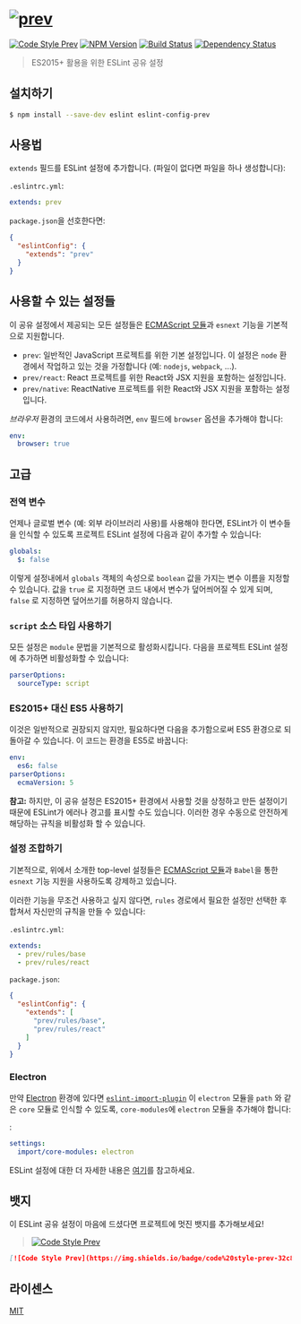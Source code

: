 # [![prev](https://rawgit.com/preco21/eslint-config-prev/master/media/logo.png)](https://github.com/preco21/eslint-config-prev)

[![Code Style Prev](https://img.shields.io/badge/code%20style-prev-32c8fc.svg)](https://github.com/preco21/eslint-config-prev)
[![NPM Version](https://img.shields.io/npm/v/eslint-config-prev.svg)](https://www.npmjs.com/package/eslint-config-prev)
[![Build Status](https://travis-ci.org/preco21/eslint-config-prev.svg?branch=master)](https://travis-ci.org/preco21/eslint-config-prev)
[![Dependency Status](https://dependencyci.com/github/preco21/eslint-config-prev/badge)](https://dependencyci.com/github/preco21/eslint-config-prev)

> ES2015+ 활용을 위한 ESLint 공유 설정

## 설치하기

```bash
$ npm install --save-dev eslint eslint-config-prev
```

## 사용법

`extends` 필드를 ESLint 설정에 추가합니다. (파일이 없다면 파일을 하나 생성합니다):

`.eslintrc.yml`:

```yaml
extends: prev
```

`package.json`을 선호한다면:

```json
{
  "eslintConfig": {
    "extends": "prev"
  }
}
```

## 사용할 수 있는 설정들

이 공유 설정에서 제공되는 모든 설정들은 [ECMAScript 모듈][esm]과 `esnext` 기능을 기본적으로 지원합니다.

* `prev`: 일반적인 JavaScript 프로젝트를 위한 기본 설정입니다. 이 설정은 `node` 환경에서 작업하고 있는 것을 가정합니다 (예: `nodejs`, `webpack`, ...).
* `prev/react`: React 프로젝트를 위한 React와 JSX 지원을 포함하는 설정입니다.
* `prev/native`: ReactNative 프로젝트를 위한 React와 JSX 지원을 포함하는 설정입니다.

_브라우저_ 환경의 코드에서 사용하려면, `env` 필드에 `browser` 옵션을 추가해야 합니다:

```yaml
env:
  browser: true
```

## 고급

### 전역 변수

언제나 글로벌 변수 (예: 외부 라이브러리 사용)를 사용해야 한다면, ESLint가 이 변수들을 인식할 수 있도록 프로젝트 ESLint 설정에 다음과 같이 추가할 수 있습니다:

```yaml
globals:
  $: false
```

이렇게 설정내에서 `globals` 객체의 속성으로 `boolean` 값을 가지는 변수 이름을 지정할 수 있습니다. 값을 `true` 로 지정하면 코드 내에서 변수가 덮어씌어질 수 있게 되며, `false` 로 지정하면 덮어쓰기를 허용하지 않습니다.

### `script` 소스 타입 사용하기

모든 설정은 `module` 문법을 기본적으로 활성화시킵니다. 다음을 프로젝트 ESLint 설정에 추가하면 비활성화할 수 있습니다:

```yaml
parserOptions:
  sourceType: script
```

### ES2015+ 대신 ES5 사용하기

이것은 일반적으로 권장되지 않지만, 필요하다면 다음을 추가함으로써 ES5 환경으로 되돌아갈 수 있습니다. 이 코드는 환경을 ES5로 바꿉니다:

```yaml
env:
  es6: false
parserOptions:
  ecmaVersion: 5
```

**참고:** 하지만, 이 공유 설정은 ES2015+ 환경에서 사용할 것을 상정하고 만든 설정이기 때문에 ESLint가 에러나 경고를 표시할 수도 있습니다. 이러한 경우 수동으로 안전하게 해당하는 규칙을 비활성화 할 수 있습니다.

### 설정 조합하기

기본적으로, 위에서 소개한 top-level 설정들은 [ECMAScript 모듈][esm]과 `Babel`을 통한 `esnext` 기능 지원을 사용하도록 강제하고 있습니다.

이러한 기능을 무조건 사용하고 싶지 않다면, `rules` 경로에서 필요한 설정만 선택한 후 합쳐서 자신만의 규칙을 만들 수 있습니다:

`.eslintrc.yml`:

```yaml
extends:
  - prev/rules/base
  - prev/rules/react
```

`package.json`:

```json
{
  "eslintConfig": {
    "extends": [
      "prev/rules/base",
      "prev/rules/react"
    ]
  }
}
```

### Electron

만약 [Electron](electron.atom.io) 환경에 있다면 [`eslint-import-plugin`][eslint-import-plugin] 이 `electron` 모듈을 `path` 와 같은 `core` 모듈로 인식할 수 있도록, `core-modules`에 `electron` 모듈을 추가해야 합니다:

:

```yaml
settings:
  import/core-modules: electron
```

ESLint 설정에 대한 더 자세한 내용은 [여기]((http://eslint.org/docs/user-guide/configuring))를 참고하세요.

## 뱃지

이 ESLint 공유 설정이 마음에 드셨다면 프로젝트에 멋진 뱃지를 추가해보세요!

> [![Code Style Prev](https://img.shields.io/badge/code%20style-prev-32c8fc.svg)](https://github.com/preco21/eslint-config-prev)

```markdown
[![Code Style Prev](https://img.shields.io/badge/code%20style-prev-32c8fc.svg)](https://github.com/preco21/eslint-config-prev)
```

## 라이센스

[MIT](http://preco.mit-license.org/)

[esm]: http://2ality.com/2014/09/es6-modules-final.html
[eslint-import-plugin]: https://github.com/benmosher/eslint-plugin-import
